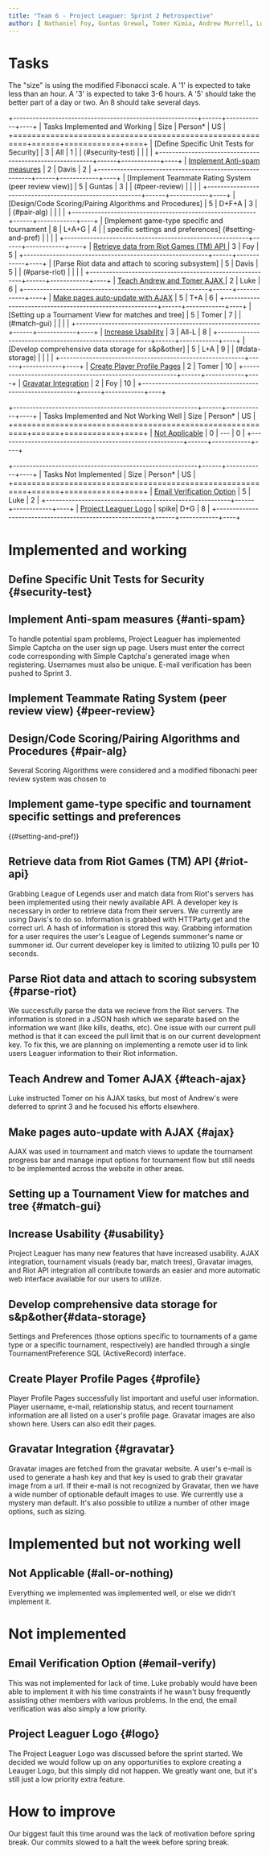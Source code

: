 ```yaml
---
title: "Team 6 - Project Leaguer: Sprint 2 Retrospective"
author: [ Nathaniel Foy, Guntas Grewal, Tomer Kimia, Andrew Murrell, Luke Shumaker, Davis Webb ]
---
```


# Tasks

The "size" is using the modified Fibonacci scale.  A '1' is expected
to take less than an hour.  A '3' is expected to take 3-6 hours.  A
'5' should take the better part of a day or two.  An 8 should take
several days.

+---------------------------------------------------------+------+------------+----+
| Tasks Implemented and Working                           | Size | Person\*   | US |
+=========================================================+======+============+====+
| [Define Specific Unit Tests for Security]               |    3 | All        |  1 |
| (#security-test)                                        |      |            |    |
+---------------------------------------------------------+------+------------+----+
| [Implement Anti-spam measures](#anti-spam)              |    2 | Davis      |  2 |
+---------------------------------------------------------+------+------------+----+
| [Implement Teammate Rating System (peer review view)]   |    5 | Guntas     |  3 |
|  (#peer-review)                                         |      |            |    |
+---------------------------------------------------------+------+------------+----+
| [Design/Code Scoring/Pairing Algorithms and Procedures] |    5 | D+F+A      |  3 |
| (#pair-alg)                                             |      |            |    |
+---------------------------------------------------------+------+------------+----+
| [Implement game-type specific and tournament            |    8 | L+A+G      |  4 |
| specific settings and preferences] (#setting-and-pref)  |      |            |    |
+---------------------------------------------------------+------+------------+----+
| [Retrieve data from Riot Games (TM) API ](#riot-api)    |    3 | Foy        |  5 |
+---------------------------------------------------------+------+------------+----+
| [Parse Riot data and attach to scoring subsystem]       |    5 | Davis      |  5 |
| (#parse-riot)                                           |      |            |    |
+---------------------------------------------------------+------+------------+----+
| [Teach Andrew and Tomer AJAX ](#teach-ajax)             |    2 | Luke       |  6 |
+---------------------------------------------------------+------+------------+----+
| [Make pages auto-update with AJAX](#ajax)               |    5 | T+A        |  6 |
+---------------------------------------------------------+------+------------+----+
| [Setting up a Tournament View for matches and tree]     |    5 | Tomer      |  7 |
| (#match-gui)                                            |      |            |    |
+---------------------------------------------------------+------+------------+----+
| [Increase Usability](#usability)                        |    3 | All-L      |  8 |
+---------------------------------------------------------+------+------------+----+
| [Develop comprehensive data storage for s&p&other]      |    5 | L+A        |  9 |
| (#data-storage)                                         |      |            |    |
+---------------------------------------------------------+------+------------+----+
| [Create Player Profile Pages](#profile)                 |    2 | Tomer      | 10 |
+---------------------------------------------------------+------+------------+----+
| [Gravatar Integration](#gravatar)                       |    2 | Foy        | 10 |
+---------------------------------------------------------+------+------------+----+




+---------------------------------------------------------+------+------------+----+
| Tasks Implemented and Not Working Well                  | Size | Person\*   | US |
+=========================================================+======+============+====+
| [Not Applicable](#all-or-nothing)                       |    0 | ---        | 0  |
+---------------------------------------------------------+------+------------+----+




+---------------------------------------------------------+------+------------+----+
| Tasks Not Implemented                                   | Size | Person\*   | US |
+=========================================================+======+============+====+
| [Email Verification Option](#email-varify)              |    5 | Luke       |  2 |
+---------------------------------------------------------+------+------------+----+
| [Project Leaguer Logo](#logo)                           | spike| D+G        |  8 |
+---------------------------------------------------------+------+------------+----+




# Implemented and working

## Define Specific Unit Tests for Security   {#security-test}

## Implement Anti-spam measures {#anti-spam}

To handle potential spam problems, Project Leaguer has implemented Simple Captcha
on the user sign up page.  Users must enter the correct code corresponding with
Simple Captcha's generated image when registering. Usernames must also be unique.
E-mail verification has been pushed to Sprint 3.

## Implement Teammate Rating System (peer review view) {#peer-review}

## Design/Code Scoring/Pairing Algorithms and Procedures {#pair-alg}

Several Scoring Algorithms were considered and a modified fibonachi peer review
system was chosen to 

## Implement game-type specific and tournament specific settings and preferences
   {(#setting-and-pref)}

## Retrieve data from Riot Games (TM) API {#riot-api}

Grabbing League of Legends user and match data from Riot's servers has been
implemented using their newly available API. A developer key is necessary in
order to retrieve data from their servers. We currently are using Davis's to do
so. Information is grabbed with HTTParty.get and the correct url.  A hash of 
information is stored this way. Grabbing information for a user requires the 
user's League of Legends summoner's name or summoner id. Our current developer
key is limited to utilizing 10 pulls per 10 seconds.

## Parse Riot data and attach to scoring subsystem {#parse-riot}

We successfully parse the data we recieve from the Riot servers. The information
is stored in a JSON hash which we separate based on the information we want (like 
kills, deaths, etc).  One issue with our current pull method is that it can exceed
the pull limit that is on our current development key.  To fix this, we are planning
on implementing a remote user id to link users Leaguer information to their Riot
information.

## Teach Andrew and Tomer AJAX {#teach-ajax}

Luke instructed Tomer on his AJAX tasks, but most of Andrew's were deferred to
sprint 3 and he focused his efforts elsewhere.

## Make pages auto-update with AJAX  {#ajax}

AJAX was used in tournament and match views to update the tournament progress bar
and manage input options for tournament flow but still needs to be implemented 
across the website in other areas.

## Setting up a Tournament View for matches and tree {#match-gui}



## Increase Usability  {#usability}

Project Leaguer has many new features that have increased usability. AJAX
integration, tournament visuals (ready bar, match trees), Gravatar images, 
and Riot API integration all contribute towards an easier and more automatic
web interface available for our users to utilize.

## Develop comprehensive data storage for s&p&other{#data-storage}

Settings and Preferences (those options specific to tournaments of a game type
or a specific tournament, respectively) are handled through a single
TournamentPreference SQL (ActiveRecord) interface.

## Create Player Profile Pages {#profile}

Player Profile Pages successfully list important and useful user information.
Player username, e-mail, relationship status, and recent tournament information
are all listed on a user's profile page. Gravatar images are also shown here.
Users can also edit their pages.

## Gravatar Integration {#gravatar}

Gravatar images are fetched from the gravatar website. A user's e-mail is used to
generate a hash key and that key is used to grab their gravatar image from a url.
If their e-mail is not recognized by Gravatar, then we have a wide number of 
optionable default images to use. We currently use a mystery man default. It's
also possible to utilize a number of other image options, such as sizing.



# Implemented but not working well

## Not Applicable (#all-or-nothing)

Everything we implemented was implemented well, or else we didn't implement it.


# Not implemented

## Email Verification Option (#email-verify)

This was not implemented for lack of time. Luke probably would have been able to
implement it with his time constraints if he wasn't busy frequently assisting
other members with various problems. In the end, the email verification was also
simply a low priority.

## Project Leaguer Logo {#logo} 

The Project Leaguer Logo was discussed before the sprint started. We decided we
would follow up on any opportunities to explore creating a Leauger Logo, but this
simply did not happen. We greatly want one, but it's still just a low priority
extra feature.

# How to improve

Our biggest fault this time around was the lack of motivation before spring break.
Our commits slowed to a halt the week before spring break.
